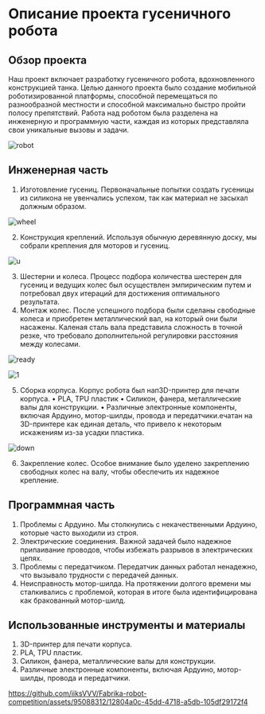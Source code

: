 # Описание проекта гусеничного робота
## Обзор проекта
Наш проект включает разработку гусеничного робота, вдохновленного конструкцией
танка. Целью данного проекта было создание мобильной роботизированной
платформы, способной перемещаться по разнообразной местности и способной
максимально быстро пройти полосу препятствий. Работа над роботом была разделена
на инженерную и программную части, каждая из которых представляла свои
уникальные вызовы и задачи.

![robot](https://github.com/iiksVVV/Fabrika-robot-competition/blob/67021de4ab3fc7248ef4a4c6e37c6384b7b43b3d/images/robot.jpeg)

## Инженерная часть
1. Изготовление гусениц. Первоначальные попытки создать гусеницы из силикона не увенчались успехом, так как материал не засыхал должным образом.

![wheel](https://github.com/iiksVVV/Fabrika-robot-competition/blob/67021de4ab3fc7248ef4a4c6e37c6384b7b43b3d/images/wheel.jpeg)

2. Конструкция креплений. Используя обычную деревянную доску, мы собрали
крепления для моторов и гусениц.

![u](https://github.com/iiksVVV/Fabrika-robot-competition/blob/67021de4ab3fc7248ef4a4c6e37c6384b7b43b3d/images/Untitled.jpeg)

3. Шестерни и колеса. Процесс подбора количества шестерен для гусениц и
ведущих колес был осуществлен эмпирическим путем и потребовал двух
итераций для достижения оптимального результата.
4. Монтаж колес. После успешного подбора были сделаны свободные колеса и
приобретен металлический вал, на который они были насажены. Каленая сталь
вала представила сложность в точной резке, что требовало дополнительной
регулировки расстояния между колесами.

![ready](https://github.com/iiksVVV/Fabrika-robot-competition/blob/67021de4ab3fc7248ef4a4c6e37c6384b7b43b3d/images/ready.jpeg)

![1](https://github.com/iiksVVV/Fabrika-robot-competition/blob/67021de4ab3fc7248ef4a4c6e37c6384b7b43b3d/images/1.jpeg)

5. Сборка корпуса. Корпус робота был нап3D-принтер для печати корпуса.
• PLA, TPU пластик
• Силикон, фанера, металлические валы для конструкции.
• Различные электронные компоненты, включая Ардуино, мотор-шилды, провода
и передатчики.ечатан на 3D-принтере как единая
деталь, что привело к некоторым искажениям из-за усадки пластика.

![down](https://github.com/iiksVVV/Fabrika-robot-competition/blob/67021de4ab3fc7248ef4a4c6e37c6384b7b43b3d/images/down.jpeg)

6. Закрепление колес. Особое внимание было уделено закреплению свободных
колес на валу, чтобы обеспечить их надежное крепление.
## Программная часть
1. Проблемы с Ардуино. Мы столкнулись с некачественными Ардуино, которые
часто выходили из строя.
2. Электрические соединения. Важной задачей было надежное припаивание
проводов, чтобы избежать разрывов в электрических цепях.
3. Проблемы с передатчиком. Передатчик данных работал ненадежно, что
вызывало трудности с передачей данных.
4. Неисправность мотор-шилда. На протяжении долгого времени мы
сталкивались с проблемой, которая в итоге была идентифицирована как
бракованный мотор-шилд.
## Использованные инструменты и материалы
1. 3D-принтер для печати корпуса.
2. PLA, TPU пластик.
3. Силикон, фанера, металлические валы для конструкции.
4. Различные электронные компоненты, включая Ардуино, мотор-шилды, провода
и передатчики.



https://github.com/iiksVVV/Fabrika-robot-competition/assets/95088312/12804a0c-45dd-4718-a5db-105df29172f4

